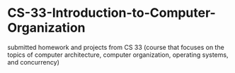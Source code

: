 # CS-33-Introduction-to-Computer-Organization
submitted homework and projects from CS 33 (course that focuses on the topics of computer architecture, computer organization, operating systems, and concurrency)
